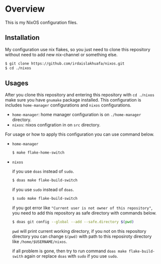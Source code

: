 # Overview

This is my NixOS configuration files.

## Installation
My configuration use nix flakes, so you just need to clone this repository without need to add new nix-channel or something else.

```sh
$ git clone https://github.com/irdaislakhuafa/nixos.git 
$ cd ./nixos
```

## Usages
After you clone this repository and entering this repository with `cd ./nixos` make sure you have `gnumake` package installed.
This configuration is includes `home-manager` configurations and `nixos` configurations.
- `home-manager`: home manager configuration is on `./home-manager` directory.
- `nixos`: nixos configration in on `src` directory.

For usage or how to apply this configuration you can use command below.
- `home-manager`

  ```sh
  $ make flake-home-switch
  ```

- `nixos`

  if you use `doas` instead of `sudo`.
  
  ```sh
  $ doas make flake-build-switch
  ```

  if you use `sudo` instead of `doas`.
  
  ```sh
  $ sudo make flake-build-switch
  ```

  if you got error like `"Current user is not owner of this repository"`, you need to add this repository as safe directory with commands below.
  
  ```sh
  $ doas git config --global --add --safe.directory $(pwd)
  ```

  `pwd` will print current working directory, if you not on this repository directory you can change `$(pwd)` with path to this reposiroty directory like `/home/$USERNAME/nixos`.

  if all problem is gone, then try to run command `doas make flake-build-swith` again or replace `doas` with `sudo` if you use `sudo`. 
